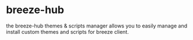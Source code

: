 # breeze-hub
the breeze-hub themes &amp; scripts manager allows you to easily manage and install custom themes and scripts for breeze client.
